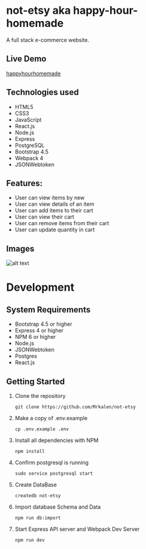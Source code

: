 # not-etsy aka happy-hour-homemade

A full stack e-commerce website.

## Live Demo 

[happyhourhomemade](https://happyhourhomemade.herokuapp.com/)

## Technologies used

  - HTML5
  - CSS3
  - JavaScript
  - React.js
  - Node.js
  - Express
  - PostgreSQL
  - Bootstrap 4.5
  - Webpack 4
  - JSONWebtoken

## Features: 

  - User can view items by new
  - User can view details of an item
  - User can add items to their cart
  - User can view their cart
  - User can remove items from their cart
  - User can update quantity in cart
  
## Images

![alt text](https://user-images.githubusercontent.com/70028619/104510807-981b8200-55a0-11eb-981c-8d605a65b3fa.gif)
  
# Development

## System Requirements
  - Bootstrap 4.5 or higher
  - Express 4 or higher
  - NPM 6 or higher
  - Node.js
  - JSONWebtoken
  - Postgres
  - React.js
 
 ## Getting Started
 
 1. Clone the repository
    ```
    git clone https://github.com/Mrkalen/not-etsy
    ```
 2. Make a copy of .env.example
    ```
    cp .env.example .env
    ```
 3. Install all dependencies with NPM
    ```
    npm install
    ```
 4. Confirm postgresql is running
    ```
    sudo service postgresql start
    ```
 5. Create DataBase
    ```
    createdb not-etsy
    ```
 6. Import database Schema and Data
    ```
    npm run db:import
    ```
 7. Start Express API server and Webpack Dev Server
    ```
    npm run dev
    ```
